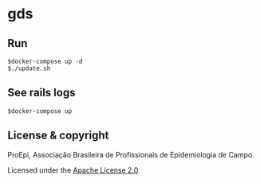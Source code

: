 # gds

## Run 

```
$docker-compose up -d
$./update.sh
```

## See rails logs
```
$docker-compose up
```
## License & copyright

ProEpi, Associação Brasileira de Profissionais de Epidemiologia de Campo

Licensed under the [Apache License 2.0](LICENSE.md).


